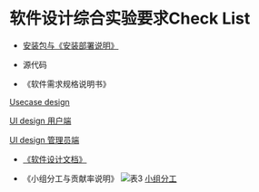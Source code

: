 # 软件设计综合实验要求Check List
- [安装包与《安装部署说明》](https://github.com/yikounaicha/xianqianproj/blob/master/documents/%E5%AE%89%E8%A3%85%E9%83%A8%E7%BD%B2%E8%AF%B4%E6%98%8E.md)

-  源代码

- 《软件需求规格说明书》

[Usecase design](https://github.com/yikounaicha/xianqianproj/blob/master/documents/Usecase%20design.md)

[UI design 用户端](https://github.com/yikounaicha/xianqianproj/blob/master/documents/UI%20design%20%E7%94%A8%E6%88%B7%E7%AB%AF.md)

[UI design 管理员端](https://github.com/yikounaicha/xianqianproj/blob/master/documents/UI%20design%20%E7%AE%A1%E7%90%86%E5%91%98%E7%AB%AF.md)

- [《软件设计文档》](https://github.com/yikounaicha/xianqianproj/blob/master/documents/BCE.md)

- 《小组分工与贡献率说明》
![表3](https://img-blog.csdnimg.cn/2019062323153359.png?x-oss-process=image/watermark,type_ZmFuZ3poZW5naGVpdGk,shadow_10,text_aHR0cHM6Ly9ibG9nLmNzZG4ubmV0L01hZGVpcmE=,size_16,color_FFFFFF,t_70)
[小组分工](https://github.com/yikounaicha/xianqianproj/blob/master/documents/Team%20Profile.md)
